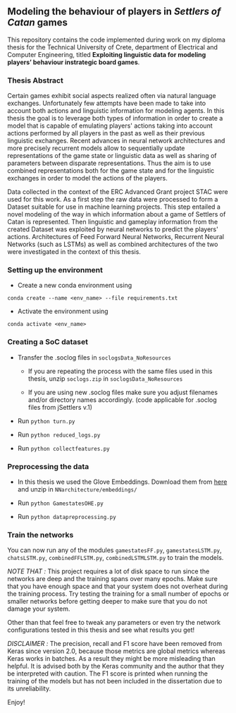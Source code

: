 ## Modeling the behaviour of players in *Settlers of Catan* games 

This repository contains the code implemented during work on my diploma thesis for the Technical University of Crete, department of Electrical and Computer Engineering, titled 
**Exploiting linguistic data for modeling players’ behaviour instrategic board games**.

### Thesis Abstract

Certain games exhibit social aspects realized often via natural
language exchanges. Unfortunately few attempts have been made to
take into account both actions and linguistic information for
modeling agents. In this thesis the goal is to
leverage both types of information in order to create a model that is
capable of emulating players' actions taking into account 
actions performed by all players in the past as well as their previous linguistic
exchanges. Recent advances in neural network architectures and more
precisely recurrent models allow to sequentially update
representations of the game state or linguistic data as well as
sharing of parameters between disparate representations. Thus the aim
is to use combined representations both for the game state and for
the linguistic exchanges in order to model the actions of the players.

Data collected in the context of the ERC Advanced Grant project STAC were used for this work. 
As a first step the raw data were processed to form a Dataset suitable for use in machine learning projects.
This step entailed a novel modeling of the way in which information about a game of Settlers of Catan is represented.
Then linguistic and gameplay information from the created Dataset was exploited by neural networks to predict the players' actions.
Architectures of Feed Forward Neural Networks, Recurrent Neural Networks (such as LSTMs) as well as combined architectures of the two were investigated in the context of this thesis.

### Setting up the environment

- Create a new conda environment using 

`conda create --name <env_name> --file requirements.txt`

- Activate the environment using

`conda activate <env_name>`

### Creating a SoC dataset

- Transfer the .soclog files in `soclogsData_NoResources` 

    - If you are repeating the process with the same files used in this thesis, unzip `soclogs.zip` in `soclogsData_NoResources` 

    - If you are using new .soclog files make sure you adjust filenames and/or directory names accordingly. (code applicable for .soclog files from jSettlers v.1)

- Run `python turn.py`

- Run `python reduced_logs.py`

- Run `python collectfeatures.py`


### Preprocessing the data

- In this thesis we used the Glove Embeddings. Download them from [here](http://nlp.stanford.edu/data/glove.6B.zip) and unzip in `NNarchitecture/embeddings/`

- Run `python GamestatesOHE.py`

- Run `python datapreprocessing.py`

### Train the networks


You can now run any of the modules `gamestatesFF.py`, `gamestatesLSTM.py`, `chatsLSTM.py`, `combinedFFLSTM.py`, `combinedLSTMLSTM.py` to train the models.


*NOTE THAT :* This project requires a lot of disk space to run since the networks are deep and the training spans over many epochs. Make sure that you have enough space and that your system does not overheat during the training process. Try testing the training for a small number of epochs or smaller networks before getting deeper to make sure that you do not damage your system.

Other than that feel free to tweak any parameters or even try the network configurations tested in this thesis and see what results you get!

*DISCLAIMER :* The precision, recall and F1 score have been removed from Keras since version 2.0, because those metrics are global metrics whereas Keras works in batches.
As a result they might be more misleading than helpful. It is advised both by the Keras community and the author that they be interpreted with caution. The F1 score is printed when running the training of the models but has not been included in the dissertation due to its unreliability.



Enjoy!























